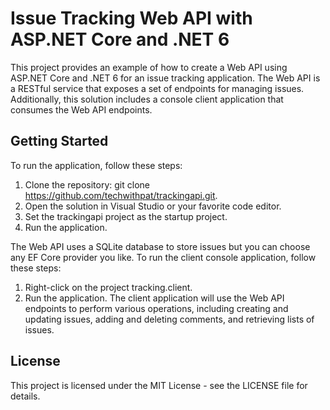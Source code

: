 #  Issue Tracking Web API with ASP.NET Core and .NET 6

This project provides an example of how to create a Web API using ASP.NET Core and .NET 6 for an issue tracking application. The Web API is a RESTful service that exposes a set of endpoints for managing issues. Additionally, this solution includes a console client application that consumes the Web API endpoints.

## Getting Started
To run the application, follow these steps:
1. Clone the repository: git clone https://github.com/techwithpat/trackingapi.git.
2. Open the solution in Visual Studio or your favorite code editor.
3. Set the trackingapi project as the startup project.
4. Run the application.

The Web API uses a SQLite database to store issues but you can choose any EF Core provider you like. 
To run the client console application, follow these steps:
1. Right-click on the project tracking.client.
2. Run the application.
The client application will use the Web API endpoints to perform various operations, including creating and updating issues, adding and deleting comments, and retrieving lists of issues.

## License
This project is licensed under the MIT License - see the LICENSE file for details.
